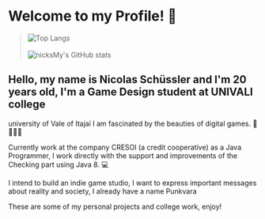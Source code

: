 # **Welcome to my Profile!** 🐀
>![Top Langs](https://github-readme-stats.vercel.app/api/top-langs/?username=nicksMy&layout=compact&theme=radical)
><br>
><br>
>![nicksMy's GitHub stats](https://github-readme-stats.vercel.app/api?username=nicksMy&show_icons=true&theme=radical)
## Hello, my name is Nicolas Schüssler and I'm 20 years old, I'm a Game Design student at UNIVALI college
university of Vale of Itajaí I am fascinated by the beauties of digital games. 🔎🎲👾🔫

Currently work at the company CRESOl (a credit cooperative) as a Java Programmer, I work directly with the support and improvements of the Checking part using Java 8. 💻

I intend to build an indie game studio, I want to express important messages about reality and society, I already have a name Punkvara

These are some of my personal projects and college work, enjoy! 
